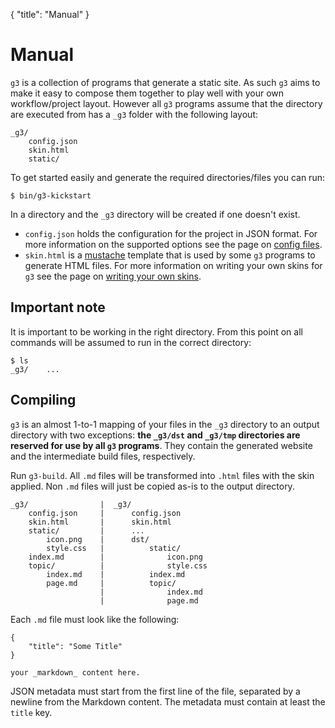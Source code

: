 {
  "title": "Manual"
}

# Manual

`g3` is a collection of programs that generate a static site. As such `g3` aims to make
it easy to compose them together to play well with your own workflow/project layout.
However all `g3` programs assume that the directory are executed from has a `_g3` folder
with the following layout:

    _g3/
        config.json
        skin.html
        static/

To get started easily and generate the required directories/files you can run:

    $ bin/g3-kickstart

In a directory and the `_g3` directory will be created if one doesn't exist.

 - `config.json` holds the configuration for the project in JSON format. For more
 information on the supported options see the page on [config files](/manual/config.html).
 - `skin.html` is a [mustache](https://mustache.github.io/) template that is used by
 some `g3` programs to generate HTML files. For more information on writing your
 own skins for `g3` see the page on [writing your own skins](/manual/skins.html).

## Important note

It is important to be working in the right directory. From this point on all
commands will be assumed to run in the correct directory:

    $ ls
    _g3/	...

## Compiling

`g3` is an almost 1-to-1 mapping of your files in the `_g3` directory to an
output directory with two exceptions: **the `_g3/dst` and `_g3/tmp` directories
are reserved for use by all `g3` programs**. They contain the generated website
and the intermediate build files, respectively.

Run `g3-build`. All `.md` files will be transformed into `.html` files with the
skin applied. Non `.md` files will just be copied as-is to the output directory.

    _g3/                |  _g3/
        config.json     |      config.json
        skin.html       |      skin.html
        static/         |      ...
            icon.png    |      dst/
            style.css   |          static/
        index.md        |              icon.png
        topic/          |              style.css
            index.md    |          index.md
            page.md     |          topic/
                        |              index.md
                        |              page.md

Each `.md` file must look like the following:

    {
        "title": "Some Title"
    }

    your _markdown_ content here.

JSON metadata must start from the first line of the file, separated by a
newline from the Markdown content. The metadata must contain at least the
`title` key.
